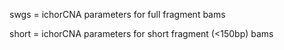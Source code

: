 swgs = ichorCNA parameters for full fragment bams

short = ichorCNA parameters for short fragment (<150bp) bams
